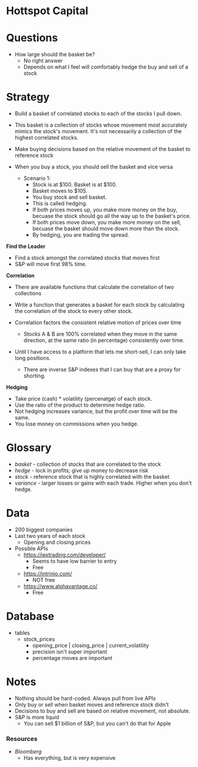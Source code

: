 # Hottspot Capital

# Questions
* How large should the basket be?
  * No right answer
  * Depends on what I feel will comfortably hedge the buy and sell of a stock

# Strategy
* Build a basket of correlated stocks to each of the stocks I pull down.

* This basket is a collection of stocks whose movement most accurately mimics
  the stock's movement. It's not necessarily a collection of the highest
  correlated stocks.

* Make buying decisions based on the relative movement of the basket to
  reference stock

* When you buy a stock, you should sell the basket and vice versa
  * Scenario 1:
    * Stock is at $100. Basket is at $100.
    * Basket moves to $105.
    * You buy stock and sell basket.
    * This is called hedging.
    * If both prices moves up, you make more money on the buy, becuase the
      stock should go all the way up to the basket's price.
    * If both prices move down, you make more money on the sell, becuase the
      basket should move down more than the stock.
    * By hedging, you are trading the spread.

**Find the Leader**
* Find a stock amongst the correlated stocks that moves first
* S&P will move first 98% time.

**Correlation**
* There are available functions that calculate the correlation of two
  collections
* Write a function that generates a basket for each stock by calculating the
  correlation of the stock to every other stock.
* Correlation factors the consistent relative motion of prices over time
  * Stocks A & B are 100% correlated when they move in the same direction, at
    the same ratio (in percentage) consistently over time.


* Until I have access to a platform that lets me short-sell, I can only take
  long positions.
  * There are inverse S&P indexes that I can buy that are a proxy for shorting.

**Hedging**
* Take price (cash) * volatility (percenatge) of each stock.
* Use the ratio of the product to determine hedge ratio.
* Not hedging increases variance, but the profit over time will be the same.
* You lose money on commissions when you hedge.

# Glossary
* _basket_ - collection of stocks that are correlated to the stock
* _hedge_ - lock in profits; give up money to decrease risk
* _stock_ - reference stock that is highly correlated with the basket
* _variance_ - larger losses or gains with each trade. Higher when you don't hedge.

# Data
* 200 biggest companies
* Last two years of each stock
  * Opening and closing prices
* Possible APIs
  * https://iextrading.com/developer/
    * Seems to have low barrier to entry
    * Free
  * https://intrinio.com/
    * NOT free
  * https://www.alphavantage.co/
    * Free

# Database
* tables
  * stock_prices
    * opening_price | closing_price | current_volatility
    * precision isn't super important
    * percentage moves are important

# Notes
* Nothing should be hard-coded. Always pull from live APIs
* Only buy or sell when basket moves and reference stock didn't
* Decisions to buy and sell are based on relative movement, not absolute.
* S&P is more liquid
  * You can sell $1 billion of S&P, but you can't do that for Apple

### Resources
* _Bloomberg_
  * Has everything, but is very expensive


